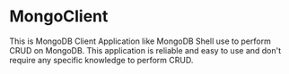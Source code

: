 # MongoClient
This is MongoDB Client Application like MongoDB Shell use to perform CRUD on MongoDB. This application is reliable and easy to use and don't require any specific knowledge to perform CRUD.
